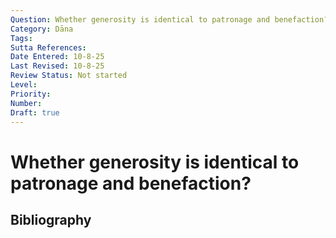 ```yaml
---
Question: Whether generosity is identical to patronage and benefaction?
Category: Dāna
Tags: 
Sutta References: 
Date Entered: 10-8-25
Last Revised: 10-8-25
Review Status: Not started
Level: 
Priority: 
Number: 
Draft: true
---
```


# Whether generosity is identical to patronage and benefaction?

## Bibliography

<!-- 

Notes:



-->